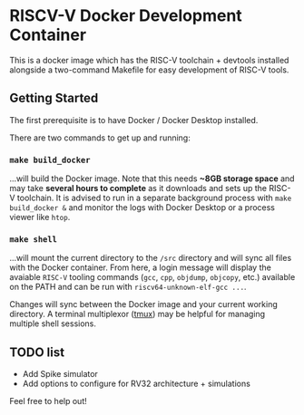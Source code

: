 # RISCV-V Docker Development Container

This is a docker image which has the RISC-V toolchain + devtools installed alongside a two-command Makefile for easy development of RISC-V tools.

## Getting Started

The first prerequisite is to have Docker / Docker Desktop installed. 

There are two commands to get up and running:

### ```make build_docker```

...will build the Docker image. Note that this needs **~8GB storage space** and may take **several hours to complete** as it downloads and sets up the RISC-V toolchain. It is advised to run in a separate background process with `make build_docker &` and monitor the logs with Docker Desktop or a process viewer like `htop`.

### ```make shell```

...will mount the current directory to the `/src` directory and will sync all files with the Docker container. From here, a login message will display the avaiable `RISC-V` tooling commands (`gcc`, `cpp`, `objdump`, `objcopy`, etc.) available on the PATH and can be run with `riscv64-unknown-elf-gcc ...`.

Changes will sync between the Docker image and your current working directory. A terminal multiplexor ([tmux](https://github.com/tmux/tmux/wiki)) may be helpful for managing multiple shell sessions.


## TODO list
+ Add Spike simulator
+ Add options to configure for RV32 architecture + simulations

Feel free to help out!

